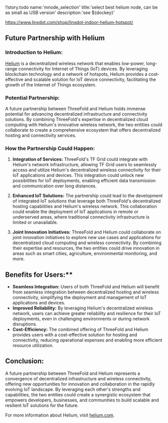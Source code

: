 


!!story.todo name:'mnode_selection' title:'select best helium node, can be as small as USB version' description:'see ${dockey}'

https://www.linxdot.com/shop/linxdot-indoor-helium-hotspot/

## Future Partnership with Helium

### Introduction to Helium:
[Helium](https://www.helium.com/) is a decentralized wireless network that enables low-power, long-range connectivity for Internet of Things (IoT) devices. By leveraging blockchain technology and a network of hotspots, Helium provides a cost-effective and scalable solution for IoT device connectivity, facilitating the growth of the Internet of Things ecosystem.

### Potential Partnership:
A future partnership between ThreeFold and Helium holds immense potential for advancing decentralized infrastructure and connectivity solutions. By combining ThreeFold's expertise in decentralized cloud computing with Helium's innovative wireless network, the two entities could collaborate to create a comprehensive ecosystem that offers decentralized hosting and connectivity services.

### How the Partnership Could Happen:
1. **Integration of Services:** ThreeFold's TF Grid could integrate with Helium's network infrastructure, allowing TF Grid users to seamlessly access and utilize Helium's decentralized wireless connectivity for their IoT applications and devices. This integration could unlock new possibilities for IoT deployments, enabling efficient data transmission and communication over long distances.

2. **Enhanced IoT Solutions:** The partnership could lead to the development of integrated IoT solutions that leverage both ThreeFold's decentralized hosting capabilities and Helium's wireless network. This collaboration could enable the deployment of IoT applications in remote or underserved areas, where traditional connectivity infrastructure is limited or unavailable.

3. **Joint Innovation Initiatives:** ThreeFold and Helium could collaborate on joint innovation initiatives to explore new use cases and applications for decentralized cloud computing and wireless connectivity. By combining their expertise and resources, the two entities could drive innovation in areas such as smart cities, agriculture, environmental monitoring, and more.

## Benefits for Users:**
- **Seamless Integration:** Users of both ThreeFold and Helium will benefit from seamless integration between decentralized hosting and wireless connectivity, simplifying the deployment and management of IoT applications and devices.
- **Improved Reliability:** By leveraging Helium's decentralized wireless network, users can achieve greater reliability and resilience for their IoT deployments, even in challenging environments or during network disruptions.
- **Cost-Efficiency:** The combined offering of ThreeFold and Helium provides users with a cost-effective solution for hosting and connectivity, reducing operational expenses and enabling more efficient resource utilization.


## Conclusion:
A future partnership between ThreeFold and Helium represents a convergence of decentralized infrastructure and wireless connectivity, offering new opportunities for innovation and collaboration in the rapidly evolving IoT landscape. By leveraging each other's strengths and capabilities, the two entities could create a synergistic ecosystem that empowers developers, businesses, and communities to build scalable and resilient IoT solutions for the future.

For more information about Helium, visit [helium.com](https://www.helium.com/).

